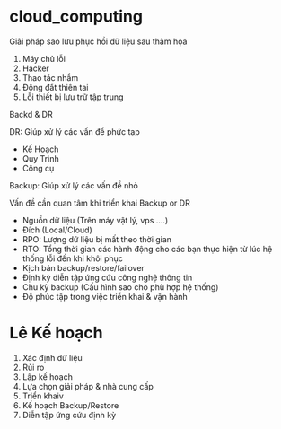 # cloud_computing

Giải pháp sao lưu phục hồi dữ liệu sau thảm họa
1. Máy chủ lỗi
2. Hacker
3. Thao tác nhầm
4. Động đất thiên tai
5. Lỗi thiết bị lưu trữ tập trung

Backd & DR

DR:
Giúp xử lý các vấn đề phức tạp

- Kế Hoạch
- Quy Trình
- Công cụ

Backup:
Giúp xử lý các vấn đề nhỏ

Vấn đề cần quan tâm khi triển khai Backup or DR
- Nguồn dữ liệu (Trên máy vật lý, vps ....)
- Đích (Local/Cloud)
- RPO: Lượng dữ liệu bị mất theo thời gian
- RTO: Tổng thời gian các hành động cho các bạn thực hiện từ lúc hệ thống lỗi đến khi khôi phục
- Kịch bản backup/restore/failover
- Định kỳ diễn tập ứng cứu công nghệ thông tin
- Chu kỳ backup (Cấu hình sao cho phù hợp hệ thống)
- Độ phúc tập trong việc triển khai & vận hành

# Lê Kế hoạch
1. Xác định dữ liệu
2. Rủi ro
3. Lập kế hoạch
4. Lựa chọn giải pháp & nhà cung cấp
5. Triển khaiv 
6. Kế hoạch Backup/Restore
7. Diễn tập ứng cứu định kỳ



